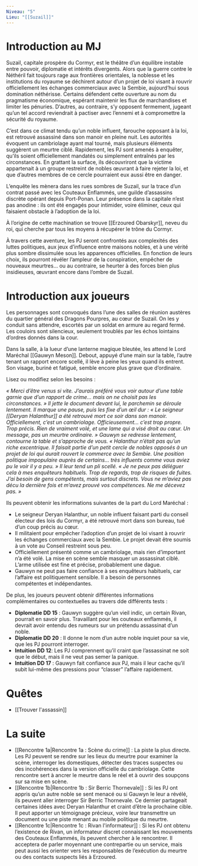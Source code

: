 ```yaml
---
Niveau: "5"
Lieu: "[[Suzail]]"
---
```

# Introduction au MJ

Suzail, capitale prospère du Cormyr, est le théâtre d’un équilibre instable entre pouvoir, diplomatie et intérêts divergents. Alors que la guerre contre le Néthéril fait toujours rage aux frontières orientales, la noblesse et les institutions du royaume se déchirent autour d’un projet de loi visant à rouvrir officiellement les échanges commerciaux avec la Sembie, aujourd’hui sous domination néthérisse. Certains défendent cette ouverture au nom du pragmatisme économique, espérant maintenir les flux de marchandises et limiter les pénuries. D’autres, au contraire, s’y opposent fermement, jugeant qu’un tel accord reviendrait à pactiser avec l’ennemi et à compromettre la sécurité du royaume.

C’est dans ce climat tendu qu’un noble influent, farouche opposant à la loi, est retrouvé assassiné dans son manoir en pleine nuit. Les autorités évoquent un cambriolage ayant mal tourné, mais plusieurs éléments suggèrent un meurtre ciblé. Rapidement, les PJ sont amenés à enquêter, qu’ils soient officiellement mandatés ou simplement entraînés par les circonstances. En grattant la surface, ils découvriront que la victime appartenait à un groupe restreint de nobles œuvrant à faire rejeter la loi, et que d’autres membres de ce cercle pourraient eux aussi être en danger.

L’enquête les mènera dans les rues sombres de Suzail, sur la trace d’un contrat passé avec les Couteaux Enflammés, une guilde d’assassins discrète opérant depuis Port-Ponan. Leur présence dans la capitale n’est pas anodine : ils ont été engagés pour intimider, voire éliminer, ceux qui faisaient obstacle à l’adoption de la loi.

À l’origine de cette machination se trouve [[Erzoured Obarskyr]], neveu du roi, qui cherche par tous les moyens à récupérer le trône du Cormyr.

À travers cette aventure, les PJ seront confrontés aux complexités des luttes politiques, aux jeux d’influence entre maisons nobles, et à une vérité plus sombre dissimulée sous les apparences officielles. En fonction de leurs choix, ils pourront révéler l’ampleur de la conspiration, empêcher de nouveaux meurtres… ou au contraire, se heurter à des forces bien plus insidieuses, œuvrant encore dans l’ombre de Suzail.

# Introduction aux joueurs

Les personnages sont convoqués dans l’une des salles de réunion austères du quartier général des Dragons Pourpres, au cœur de Suzail. On les y conduit sans attendre, escortés par un soldat en armure au regard fermé. Les couloirs sont silencieux, seulement troublés par les échos lointains d’ordres donnés dans la cour.

Dans la salle, à la lueur d’une lanterne magique bleutée, les attend le Lord Maréchal [[Gauwyn Meson]]. Debout, appuyé d’une main sur la table, l’autre tenant un rapport encore scellé, il lève à peine les yeux quand ils entrent. Son visage, buriné et fatigué, semble encore plus grave que d’ordinaire.

Lisez ou modifiez selon les besoins :

*« Merci d’être venus si vite. J’aurais préféré vous voir autour d’une table garnie que d’un rapport de crime… mais on ne choisit pas les circonstances. »*
*Il jette le document devant lui, le parchemin se déroule lentement. Il marque une pause, puis les fixe d’un œil dur :*
*« Le seigneur [[Deryan Halanthur]] a été retrouvé mort ce soir dans son manoir. Officiellement, c’est un cambriolage. Officieusement… c’est trop propre. Trop précis. Rien de vraiment volé, et une lame qui a visé droit au cœur. Un message, pas un meurtre ordinaire. »*
*Gauwyn se redresse lentement, contourne la table et s’approche de vous.*
*« Halanthur n’était pas qu’un riche excentrique. Il faisait partie d’un petit cercle de nobles opposés à un projet de loi qui aurait rouvert le commerce avec la Sembie. Une position politique impopulaire auprès de certains… très influents comme vous aviez pu le voir il y a peu. »*
*Il leur tend un pli scellé.*
*« Je ne peux pas déléguer cela à mes enquêteurs habituels. Trop de regards, trop de risques de fuites. J’ai besoin de gens compétents, mais surtout discrets. Vous ne m’aviez pas décu la dernière fois et m’avez prouvé vos compétences. Ne me décevez pas. »*

Ils peuvent obtenir les informations suivantes de la part du Lord Maréchal :

- Le seigneur Deryan Halanthur, un noble influent faisant parti du conseil électeur des lois du Cormyr, a été retrouvé mort dans son bureau, tué d’un coup précis au cœur.
- Il militaient pour empêcher l’adoption d’un projet de loi visant à rouvrir les échanges commerciaux avec la Sembie. Le projet devait être soumis à un vote au Conseil restreint sous peu.
- Officiellement présenté comme un cambriolage, mais rien d’important n’a été volé. La mise en scène semble masquer un assassinat ciblé. L’arme utilisée est fine et précise, probablement une dague.
- Gauwyn ne peut pas faire confiance à ses enquêteurs habituels, car l’affaire est politiquement sensible. Il a besoin de personnes compétentes et indépendantes.

De plus, les joueurs peuvent obtenir différentes informations complémentaires ou contextuelles au travers dde différents tests :

- **Diplomatie DD 15** : Gauwyn suggère qu’un vieil indic, un certain Rivan, pourrait en savoir plus. Travaillant pour les couteaux enflammés, il devrait avoir entendu des rumeurs sur un prétendu assassinat d’un noble.  
- **Diplomatie DD 20** : Il donne le nom d’un autre noble inquiet pour sa vie, que les PJ pourront interroger.  
- **Intuition DD 12**: Les PJ comprennent qu’il craint que l’assassinat ne soit que le début, mais il ne veut pas semer la panique.  
- **Intuition DD 17** : Gauwyn fait confiance aux PJ, mais il leur cache qu’il subit lui-même des pressions pour “classer” l’affaire rapidement.
# Quêtes

- [[Trouver l'assassin]]

# La suite

- [[Rencontre 1a|Rencontre 1a : Scène du crime]] : La piste la plus directe. Les PJ peuvent se rendre sur les lieux du meurtre pour examiner la scène, interroger les domestiques, détecter des traces suspectes ou des incohérences dans la version officielle du cambriolage. Cette rencontre sert à ancrer le meurtre dans le réel et à ouvrir des soupçons sur sa mise en scène.
- [[Rencontre 1b|Rencontre 1b : Sir Berric Thornevale]] : Si les PJ ont appris qu’un autre noble se sent menacé ou si Gauwyn le leur a révélé, ils peuvent aller interroger Sir Berric Thornevale. Ce dernier partageait certaines idées avec Deryan Halanthur et craint d’être la prochaine cible. Il peut apporter un témoignage précieux, voire leur transmettre un document ou une piste menant au mobile politique du meurtre.
- [[Rencontre 1c|Rencontre 1c : Rivan l'informateur]] : Si les PJ ont obtenu l’existence de Rivan, un informateur discret connaissant les mouvements des Couteaux Enflammés, ils peuvent chercher à le rencontrer. Il acceptera de parler moyennant une contrepartie ou un service, mais peut aussi les orienter vers les responsables de l’exécution du meurtre ou des contacts suspects liés à Erzoured.